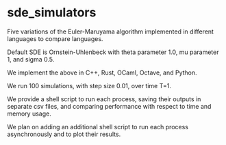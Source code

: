 # sde_simulators
Five variations of the Euler-Maruyama algorithm implemented in different languages to compare languages.

Default SDE is Ornstein-Uhlenbeck with theta parameter 1.0, mu parameter 1, and sigma 0.5.

We implement the above in C++, Rust, OCaml, Octave, and Python.

We run 100 simulations, with step size 0.01, over time T=1.

We provide a shell script to run each process, saving their outputs in separate csv files, and comparing performance with respect to time and memory usage.

We plan on adding an additional shell script to run each process asynchronously and to plot their results.

